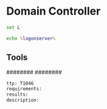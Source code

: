 # Domain Controller

```cmd
set L

echo %logonserver%
```

## Tools
########
########

```meta
ttp: T1046
requirements:
results: 
description: 
```